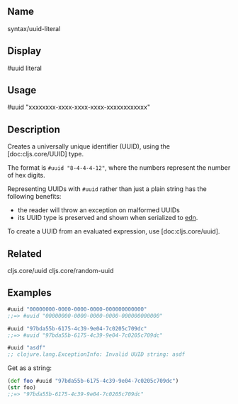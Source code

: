 ## Name
syntax/uuid-literal

## Display
#uuid literal

## Usage
#uuid "xxxxxxxx-xxxx-xxxx-xxxx-xxxxxxxxxxxx"

## Description

Creates a universally unique identifier (UUID), using the [doc:cljs.core/UUID] type.

The format is `#uuid "8-4-4-4-12"`, where the numbers represent the number of hex digits.

Representing UUIDs with `#uuid` rather than just a plain string has the following benefits:

- the reader will throw an exception on malformed UUIDs
- its UUID type is preserved and shown when serialized to [edn].

To create a UUID from an evaluated expression, use [doc:cljs.core/uuid].

[edn]:https://github.com/edn-format/edn

## Related
cljs.core/uuid
cljs.core/random-uuid

## Examples

```clj
#uuid "00000000-0000-0000-0000-000000000000"
;;=> #uuid "00000000-0000-0000-0000-000000000000"

#uuid "97bda55b-6175-4c39-9e04-7c0205c709dc"
;;=> #uuid "97bda55b-6175-4c39-9e04-7c0205c709dc"

#uuid "asdf"
;; clojure.lang.ExceptionInfo: Invalid UUID string: asdf
```

Get as a string:

```clj
(def foo #uuid "97bda55b-6175-4c39-9e04-7c0205c709dc")
(str foo)
;;=> "97bda55b-6175-4c39-9e04-7c0205c709dc"
```
